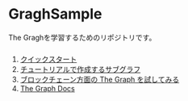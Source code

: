 # GraghSample
The Graghを学習するためのリポジトリです。


###
1. [クイックスタート](https://thegraph.com/docs/ja/cookbook/quick-start/)
2. [チュートリアルで作成するサブグラフ](https://thegraph.com/hosted-service/subgraph/chomado/fame-lady-tutorial?query=Example%20query)
3. [ブロックチェーン方面の The Graph を試してみる](https://qiita.com/chomado/items/705d0a6d9ce985f1a433)
4. [The Graph Docs](https://thegraph.com/docs/en/)

